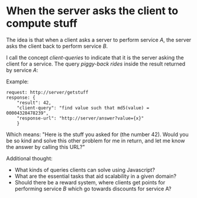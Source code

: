 # When the server asks the client to compute stuff

The idea is that when a client asks a server to perform service *A*, the server asks the client back to perform service *B*.

I call the concept *client-queries* to indicate that it is the server asking the client for a service. The query *piggy-back rides* inside the result returned by service *A*:

Example:

```
request: http://server/getstuff
response: {
	"result": 42, 
	"client-query": "find value such that md5(value) = 00004328478239", 
	"response-url": "http://server/answer?value={x}"
	}
```

Which means: "Here is the stuff you asked for (the number 42). Would you be so kind and solve this other problem for me in return, and let me know the answer by calling this URL?"

Additional thought:

* What kinds of queries clients can solve using Javascript? 
* What are the essential tasks that aid scalability in a given domain?
* Should there be a reward system, where clients get points for performing service *B* which go towards discounts for service A?